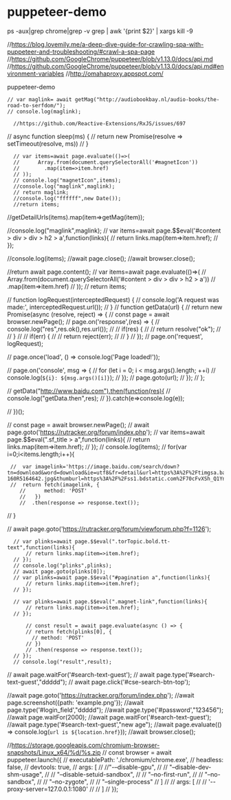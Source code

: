 # puppeteer-demo
ps -aux|grep chrome|grep -v grep | awk '{print $2}' | xargs kill -9

//https://blog.lovemily.me/a-deep-dive-guide-for-crawling-spa-with-puppeteer-and-troubleshooting/#crawl-a-spa-page
//https://github.com/GoogleChrome/puppeteer/blob/v1.13.0/docs/api.md
//https://github.com/GoogleChrome/puppeteer/blob/v1.13.0/docs/api.md#environment-variables
//http://omahaproxy.appspot.com/


puppeteer-demo

  	// var maglink= await getMag("http://audiobookbay.nl/audio-books/the-road-to-serfdom/");
  	// console.log(maglink);

  	  //https://github.com/Reactive-Extensions/RxJS/issues/697


  // async function sleep(ms) {
  // 	return new Promise(resolve => setTimeout(resolve, ms))
  // }

	  // var items=await page.evaluate(()=>(
	  //      Array.from(document.querySelectorAll('#magnetIcon'))
	  //     	.map(item=>item.href)
	  // ));
	  // console.log("magnetIcon",items);
	  //console.log("maglink",maglink);
	  // return maglink;
	  //console.log("ffffff",new Date());
	  //return items;
  //getDetailUrls(items).map(item=>getMag(item));

  //console.log("maglink",maglink);
  // var items=await page.$$eval('#content > div > div > h2 > a',function(links){
	 //  return links.map(item=>item.href);
  // });

  //console.log(items);
  //await page.close();
  //await browser.close();

//return await page.content();
// var items=await page.evaluate(()=>(
//      Array.from(document.querySelectorAll('#content > div > div > h2 > a'))
//     	.map(item=>item.href)
// ));
// return items;

//   function logRequest(interceptedRequest) {
//   		console.log('A request was made:', interceptedRequest.url());
//   }
//   function getData(url) {
// 	  return new Promise(async (resolve, reject) => {
// 	    const page = await browser.newPage();
// 	    page.on('response',(res) => {
// 		 console.log("res",res.ok(),res.url());
// 	      // if(res) {
// 	      // 	return resolve("ok");
// 	      // }
// 	      // if(err) {
// 	      // 	return reject(err);
// 	      // }
// 	    });
// 		page.on('request', logRequest);

// 		page.once('load', () => console.log('Page loaded!'));

// 		page.on('console', msg => {
// 		  for (let i = 0; i < msg.args().length; ++i)
// 		    console.log(`${i}: ${msg.args()[i]}`);
// 		});
// 	    page.goto(url);
// 	});
//   };

//  getData("http://www.baidu.com").then(function(res){
// 	 console.log("getData.then",res);
//  }).catch(e=>console.log(e));

// })();

  // const page = await browser.newPage();
  // await page.goto('https://rutracker.org/forum/index.php');
  // var items=await page.$$eval(".sf_title > a",function(links){
	 //  return links.map(item=>item.href);
  // });
  // console.log(items);
  // for(var i=0;i<items.length;i++){

	 //  var imagelink='https://image.baidu.com/search/down?tn=download&word=download&ie=utf8&fr=detail&url=https%3A%2F%2Ftimgsa.baidu.com%2Ftimg%3Fimage%26quality%3D80%26size%3Db10000_10000%26sec%3D1547360367%26di%3D20e80ed7cb4cf0342a399550c2a878a1%26src%3Dhttp%3A%2F%2Fimg.ishuo.cn%2Fdoc%2F1608%2F830-160R5164642.jpg&thumburl=https%3A%2F%2Fss1.bdstatic.com%2F70cFvXSh_Q1YnxGkpoWK1HF6hhy%2Fit%2Fu%3D1220088451%2C761793735%26fm%3D27%26gp%3D0.jpg';
	 //  return fetch(imagelink, {
		// 		method: 'POST'
		//   })
		//  .then(response => response.text());

  // }



 // await page.goto('https://rutracker.org/forum/viewforum.php?f=1126');

	  // var plinks=await page.$$eval(".torTopic.bold.tt-text",function(links){
		  // return links.map(item=>item.href);
	  // });
	  // console.log("plinks",plinks);
	  // await page.goto(plinks[0]);
	  // var plinks=await page.$$eval("#pagination a",function(links){
		  // return links.map(item=>item.href);
	  // });

	  // var plinks=await page.$$eval(".magnet-link",function(links){
		  // return links.map(item=>item.href);
	  // });

	  	  // const result = await page.evaluate(async () => {
		  // return fetch(plinks[0], {
			// method: 'POST'
		  // })
		  // .then(response => response.text());
	  // });
	  // console.log("result",result);

  // await page.waitFor('#search-text-guest');
  // await page.type('#search-text-guest',"ddddd");
  // await page.click('#cse-search-btn-top');


  //await page.goto('https://rutracker.org/forum/index.php');
  //await page.screenshot({path: 'example.png'});
  //await page.type('#login_field',"ddddd");
  //await page.type('#password',"123456");
  //await page.waitFor(2000);
  //await page.waitFor('#search-text-guest');
  //await page.type('#search-text-guest',"new age");
  //await page.evaluate(() => console.log(`url is ${location.href}`));
  //await browser.close();


  //https://storage.googleapis.com/chromium-browser-snapshots/Linux_x64/%d/%s.zip
 //  const browser = await puppeteer.launch({
 //    executablePath: './chromium/chrome.exe',
	// headless: false,
	// devtools: true,
	// args: [
	// 	//"-–disable-gpu",
	// 	// "–disable-dev-shm-usage",
	// 	// "–disable-setuid-sandbox",
	// 	// "–no-first-run",
	// 	// "–no-sandbox",
	// 	// "–no-zygote",
	// 	// "–single-process"
	// ]
	// // args: [
 //    //  '--proxy-server=127.0.0.1:1080'
 //    // ]
 //  });


